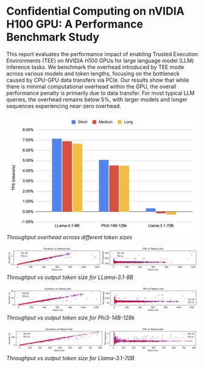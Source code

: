 # Confidential Computing on nVIDIA H100 GPU: A Performance Benchmark Study

This report evaluates the performance impact of enabling Trusted Execution Environments (TEE) on NVIDIA H100 GPUs for large language model (LLM) inference tasks. We benchmark the overhead introduced by TEE mode across various models and token lengths, focusing on the bottleneck caused by CPU-GPU data transfers via PCIe. Our results show that while there is minimal computational overhead within the GPU, the overall performance penalty is primarily due to data transfer. For most typical LLM queries, the overhead remains below 5%, with larger models and longer sequences experiencing near-zero overhead.

![](./tps-vs-token-size.png)
*Throughput overhead across different token sizes*

![](./scatter-llama8b.png)
*Throughput vs output token size for LLama-3.1-8B*

![](./scatter-phi14b.png)
*Throughput vs output token size for Phi3-14B-128k*

![](./scatter-llama70b.png)
*Throughput vs output token size for Llama-3.1-70B*
